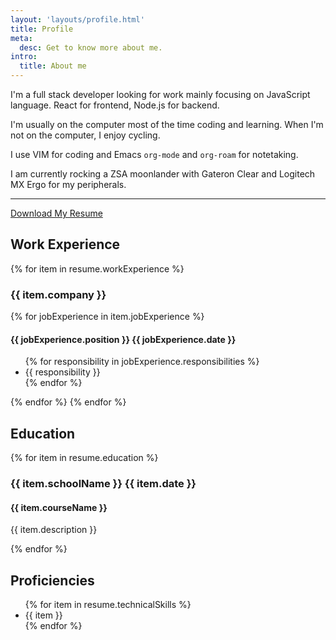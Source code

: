 ```yaml
---
layout: 'layouts/profile.html'
title: Profile
meta:
  desc: Get to know more about me.
intro:
  title: About me
---
```


I'm a full stack developer looking for work mainly focusing on JavaScript language. React for frontend, Node.js for backend.

I'm usually on the computer most of the time coding and learning. When I'm not on the computer, I enjoy cycling.

I use VIM for coding and Emacs `org-mode` and `org-roam` for notetaking.

I am currently rocking a ZSA moonlander with Gateron Clear and Logitech MX Ergo for my peripherals.

---

<a class="p-4 shadow-md rounded-md bg-blue-600 !text-white !no-underline" download href="/Kamal Arieff Ahmad Faizel Resume.pdf" rel="noindex">Download My Resume</a>

## Work Experience

{% for item in resume.workExperience %}
<h3>{{ item.company }}</h3>
{% for jobExperience in item.jobExperience %}
<h4 class="flex">
{{ jobExperience.position }}
<span class="ml-auto text-gray-500">{{ jobExperience.date }}</span>
</h4>
<ul>
{% for responsibility in jobExperience.responsibilities %}
<li>{{ responsibility }}</li>
{% endfor %}
</ul>
{% endfor %}
{% endfor %}

## Education

{% for item in resume.education %}
<h3 class="flex">
{{ item.schoolName }}
<span class="ml-auto text-gray-500">{{ item.date }}</span>
</h3>
<h4>{{ item.courseName }}</h4>
<p>{{ item.description }}</p>
{% endfor %}

## Proficiencies
<ul>
{% for item in resume.technicalSkills %}
<li>{{ item }}</li>
{% endfor %}
</ul>
